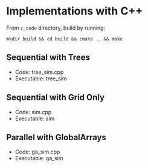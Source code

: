 # Implementations with C++

From `c_code` directory, build by running:

`mkdir build && cd build && cmake .. && make`

## Sequential with Trees

- Code: tree\_sim.cpp
- Executable: tree\_sim

## Sequential with Grid Only

- Code: sim.cpp
- Executable: sim

## Parallel with GlobalArrays

- Code: ga\_sim.cpp
- Executable: ga\_sim

